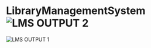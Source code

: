 # LibraryManagementSystem![LMS OUTPUT 2](https://user-images.githubusercontent.com/37238390/216816716-59c6a9a2-36bc-4bcc-b061-fd6f26d384d0.png)
![LMS OUTPUT 1](https://user-images.githubusercontent.com/37238390/216816718-68e9f3ac-6194-4ed1-ab0f-4a146eb1ccaf.png)
